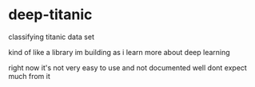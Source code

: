 # deep-titanic
classifying titanic data set 

kind of like a library im building as i learn more about deep learning

right now it's not very easy to use and not documented well
dont expect much from it 
